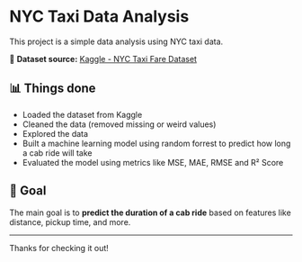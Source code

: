 # NYC Taxi Data Analysis

This project is a simple data analysis using NYC taxi data.

🔗 **Dataset source:** [Kaggle - NYC Taxi Fare Dataset](https://www.kaggle.com/datasets/diishasiing/revenue-for-cab-drivers/data)

## 📊 Things done

- Loaded the dataset from Kaggle
- Cleaned the data (removed missing or weird values)
- Explored the data
- Built a machine learning model using random forrest to predict how long a cab ride will take
- Evaluated the model using metrics like MSE, MAE, RMSE and R² Score

## 🎯 Goal

The main goal is to **predict the duration of a cab ride** based on features like distance, pickup time, and more.

---
Thanks for checking it out!
